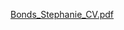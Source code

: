 [Bonds_Stephanie_CV.pdf](https://github.com/stephaniebonds/stephaniebonds.github.io/files/7026511/Bonds_Stephanie_CV.pdf)

